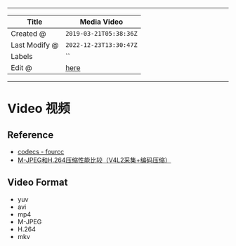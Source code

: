-----

| Title         | Media Video                                          |
| ------------- | ---------------------------------------------------- |
| Created @     | `2019-03-21T05:38:36Z`                               |
| Last Modify @ | `2022-12-23T13:30:47Z`                               |
| Labels        | \`\`                                                 |
| Edit @        | [here](https://github.com/junxnone/aiwiki/issues/36) |

-----

# Video 视频

## Reference

  - [codecs - fourcc](http://www.fourcc.org/codecs.php)
  - [M-JPEG和H.264压缩性能比较（V4L2采集+编码压缩）](https://blog.csdn.net/qq_41248872/article/details/83590337)

## Video Format

  - yuv
  - avi
  - mp4
  - M-JPEG
  - H.264
  - mkv
